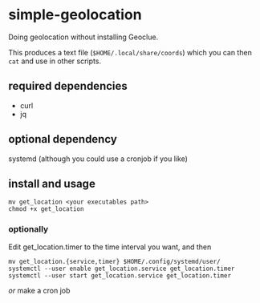 # simple-geolocation
Doing geolocation without installing Geoclue.

This produces a text file (`$HOME/.local/share/coords`) which you can then `cat` and use in other scripts.

## required dependencies
+ curl
+ jq

## optional dependency
systemd (although you could use a cronjob if you like)

## install and usage
```
mv get_location <your executables path>
chmod +x get_location
```
### optionally
Edit get_location.timer to the time interval you want, and then
```
mv get_location.{service,timer} $HOME/.config/systemd/user/
systemctl --user enable get_location.service get_location.timer 
systemctl --user start get_location.service get_location.timer 
```
*or* make a cron job


